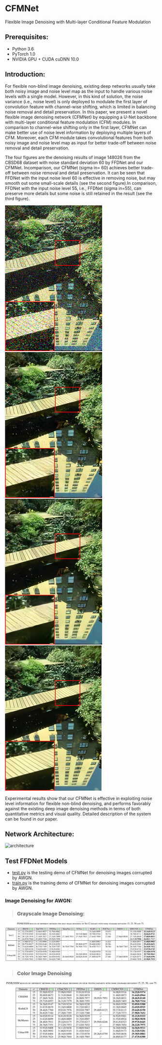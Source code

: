 # CFMNet
 Flexible Image Denoising with Multi-layer Conditional Feature Modulation

## Prerequisites:
* Python 3.6
* PyTorch 1.0
* NVIDIA GPU + CUDA cuDNN 10.0

## Introduction:
For flexible non-blind image denoising, existing deep networks usually take both noisy image and noise level map as the input to handle various noise levels with a single model. However, in this kind of solution, the noise variance (i.e., noise level) is only deployed to modulate the first layer of convolution feature with channel-wise shifting, which is limited in balancing noise removal and detail preservation. In this paper, we present a novel flexible image denoising network (CFMNet) by equipping a U-Net backbone with multi-layer conditional feature modulation (CFM) modules. 
In comparison to channel-wise shifting only in the first layer, CFMNet can make better use of noise level information by deploying multiple layers of CFM. Moreover, each CFM module takes convolutional features from both noisy image and noise level map as input for better trade-off between noise removal and detail preservation. 

The four figures are the denoising results of image 148026 from the CBSD68 dataset with noise standard deviation 60 by FFDNet and our CFMNet. Incomparison, our CFMNet (sigma in= 60) achieves better trade-off between noise removal and detail preservation.
It can be seen that FFDNet with the input noise level 60 is effective in removing noise, but may smooth out some small-scale details (see the second figure).In comparison, FFDNet with the input noise level 55, i.e., FFDNet (sigma in=55), can preserve more details but some noise is still retained in the result (see the third figure).

![a](https://github.com/dujiazhi/CFMNet/blob/master/figures/noisy60.png)
![b](https://github.com/dujiazhi/CFMNet/blob/master/figures/ffdnet_5560.png) 
![c](https://github.com/dujiazhi/CFMNet/blob/master/figures/ffdnet_6060.png) 
![d](https://github.com/dujiazhi/CFMNet/blob/master/figures/CFMNet60.png) 

Experimental results show that our CFMNet is effective in exploiting noise level information for flexible non-blind denoising, and performs favorably against the existing deep image denoising methods in terms of both quantitative metrics and visual quality.
Detailed description of the system can be found in our paper.

## Network Architecture:
![architecture]( https://github.com/dujiazhi/CFMNet/blob/master/figures/CFMNet.png)  
## Test FFDNet Models
* [test.py]( https://github.com/dujiazhi/CFMNet/blob/master/test.py) is the testing demo of CFMNet for denoising images corrupted by AWGN.
* [train.py]( https://github.com/dujiazhi/CFMNet/blob/master/train.py) is the training demo of CFMNet for denoising images corrupted by AWGN.

### Image Denoising for AWGN:
>### Grayscale Image Denoising:
![d](https://github.com/dujiazhi/CFMNet/blob/master/figures/gray.png) 

>### Color Image Denoising
![d](https://github.com/dujiazhi/CFMNet/blob/master/figures/rgb.png) 





